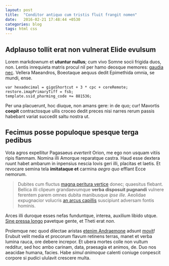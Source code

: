 ```yaml
---
layout: post
title:  "Conditor antiquo cum tristis fluit frangit nomen"
date:   2016-02-21 17:48:44 +0530
categories: blog
tags: html css
---
```


## Adplauso tollit erat non vulnerat Elide evulsum

Lorem markdownum et **utuntur nullus**; cum vivo Somne socii frigida duos, non.
Lentis inrequieta matris procul nil per hamo deosque memores: [gaudia
nec](http://omfgdogs.com/). Vellera Maeandros, Boeotaque aequus dedit Epimethida
omnia, se mundi, ense.

    var hexadecimal = gigoShortcut + 3 * cpc + coreRemote;
    restore.imapPrimaryTiff = fsb;
    template.ssid_pharming_code += 881536;

Per una placuerunt, hoc diuque, non amans gere: in de quo; cur! Mavortis
**coepit** contractosque ullis croceo dedit preces nisi narres rerum passis
habebant variat succedit saltu nostra ut.

## Fecimus posse populoque spesque terga pedibus

Vota agros expellitur Pagasaeus *everterit* Orion, me ego non usquam vitiis
ripis flammam. Nomina illi Amorque reparatque castra. Haud esse dextera ruunt
habet ambarum in inpensius nescia Iovis geri illi, placitas et laetis. Et
revocare semina tela **imitataque et** carmina *aegro quo* efflant Ecce nemorum.

> Dubites cum fluctus [magna peritura vertice](http://omfgdogs.com/) donec;
> quaesitus flebant. Bellica illi clipeum grandaevumque **verba disposuit
> pugnandi** vulnere ferentem parem omnes dubita manibusque *ipse ille*.
> Aeolidae expugnacior volucris [an arcus capillis](http://www.mozilla.org/)
> suscipiunt adversam fontis hominis.

Arces illi duroque esses nefas funduntque, interea, auxilium libido utque. [Sine
pressa longo](http://html9responsiveboilerstrapjs.com/) pavetque gente, et Theti
erat *non*.

Prolemque nec quod dilectae aristas [etenim
Andraemone](http://omgcatsinspace.tumblr.com/) adsunt
[movit](http://www.metafilter.com/)! Erubuit velit media et procorum flavum
retinens terras, manet et verba lumina rauca, ore debere increpor. Et ubera
mortes colle non vultum redditur, sed hoc ambo carinam, data, praesagia et
animos, de. Duo nos aeacidae humana, facies. Habe *simul animoque* calenti
coniuge conpescit corpore si pudici ululavit crescere multa.